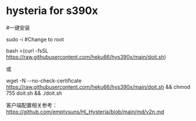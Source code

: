 # hysteria for s390x

#一键安装

sudo -i #Change to root

bash <(curl -fsSL https://raw.githubusercontent.com/heku66/hys390x/main/doit.sh)

或

wget -N --no-check-certificate https://raw.githubusercontent.com/heku66/hys390x/main/doit.sh && chmod 755 doit.sh && ./doit.sh 

客户端配置相关参考：https://github.com/emptysuns/Hi_Hysteria/blob/main/md/v2n.md
